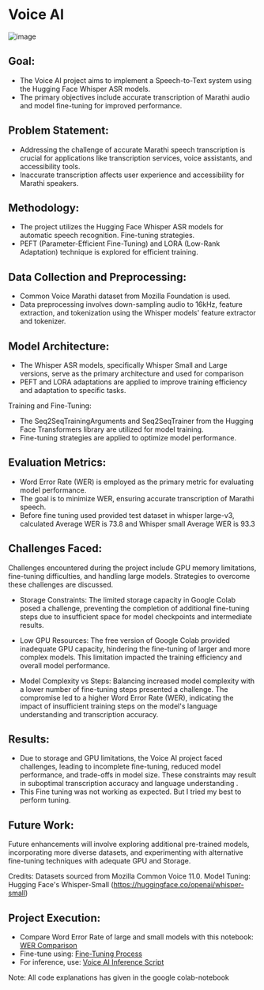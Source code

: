 # Voice AI

  ![image](https://github.com/praveendecode/Voice_AI/assets/95226524/5b7e735b-2164-416d-84d4-20737181e434)


## Goal:

-	The Voice AI project aims to implement a Speech-to-Text system using the Hugging Face Whisper ASR models. 
-	The primary objectives include accurate transcription of Marathi audio and model fine-tuning for improved performance.



 ## Problem Statement:

-	Addressing the challenge of accurate Marathi speech transcription is crucial for applications like transcription services, voice assistants, and accessibility tools. 
-	Inaccurate transcription affects user experience and accessibility for Marathi speakers.



## Methodology:

-	The project utilizes the Hugging Face Whisper ASR models for automatic speech recognition. Fine-tuning strategies.
-	PEFT (Parameter-Efficient Fine-Tuning) and LORA (Low-Rank Adaptation) technique is explored for efficient training.



## Data Collection and Preprocessing:

-	Common Voice Marathi dataset from Mozilla Foundation is used.
-	Data preprocessing involves down-sampling audio to 16kHz, feature extraction, and tokenization using the Whisper models' feature extractor and tokenizer.




## Model Architecture:

-	The Whisper ASR models, specifically Whisper Small and Large versions, serve as the primary architecture and used for comparison
-	PEFT and LORA adaptations are applied to improve training efficiency and adaptation to specific tasks.

Training and Fine-Tuning:

-	The Seq2SeqTrainingArguments and Seq2SeqTrainer from the Hugging Face Transformers library are utilized for model training.
-	Fine-tuning strategies are applied to optimize model performance.


## Evaluation Metrics:

-	Word Error Rate (WER) is employed as the primary metric for evaluating model performance. 
-	The goal is to minimize WER, ensuring accurate transcription of Marathi speech.
-	Before fine tuning used provided test dataset in whisper large-v3, calculated Average WER is 73.8 and Whisper small Average WER is 93.3


## Challenges Faced:

Challenges encountered during the project include GPU memory limitations, fine-tuning difficulties, and handling large models. Strategies to overcome these challenges are discussed. 

-	Storage Constraints: The limited storage capacity in Google Colab posed a challenge, preventing the completion of additional fine-tuning steps due to insufficient space for model checkpoints and intermediate results.
-	Low GPU Resources: The free version of Google Colab provided inadequate GPU capacity, hindering the fine-tuning of larger and more complex models. This limitation impacted the training efficiency and overall model performance.

-	Model Complexity vs Steps: Balancing increased model complexity with a lower number of fine-tuning steps presented a challenge. The compromise led to a higher Word Error Rate (WER), indicating the impact of insufficient training steps on the model's language understanding and transcription accuracy.


## Results:

-	Due to storage and GPU limitations, the Voice AI project faced challenges, leading to incomplete fine-tuning, reduced model performance, and trade-offs in model size. These constraints may result in suboptimal transcription accuracy and language understanding	.
-	This Fine tuning was not working as expected. But I tried my best to perform tuning.

## Future Work:

Future enhancements will involve exploring additional pre-trained models, incorporating more diverse datasets, and experimenting with alternative fine-tuning techniques with adequate GPU and Storage.

Credits:
Datasets sourced from Mozilla Common Voice 11.0.
Model Tuning: Hugging Face's Whisper-Small (https://huggingface.co/openai/whisper-small)

## Project Execution:

-	Compare Word Error Rate of large and small models with this notebook: [WER Comparison](https://github.com/praveendecode/Voice_AI/blob/main/Source/Base_Model_Word_Error_Rate.ipynb)
-	Fine-tune using: [Fine-Tuning Process](https://github.com/praveendecode/Voice_AI/blob/main/Source/Fine_Tuning_Whisper_OpenAI_Small.ipynb)
-	For inference, use: [Voice AI Inference Script](https://github.com/praveendecode/Voice_AI/blob/main/Source/voice_ai.py)

 Note: All code explanations has given in the google colab-notebook 
